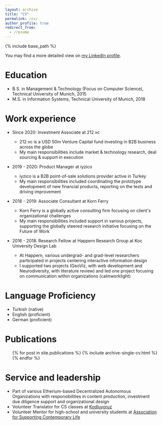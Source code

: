 ```yaml
---
layout: archive
title: "CV"
permalink: /cv/
author_profile: true
redirect_from:
  - /resume
---
```


{% include base_path %}

You may find a more detailed view on [my LinkedIn profile](https://www.linkedin.com/in/gulce-gunindi/).

Education
======
* B.S. in Management & Technology (Focus on Computer Science), Technical University of Munich, 2015
* M.S. in Information Systems, Technical University of Munich, 2018

Work experience
======
* Since 2020: Investment Associate at 212.vc
  * 212.vc is a USD 50m Venture Capital fund investing in B2B business across the globe
  * My main responsibilities include market & technology research, deal sourcing & support in execution

* 2019 - 2020: Product Manager at iyzico
  * iyzico is a B2B point-of-sale solutions provider active in Turkey
  * My main responsibilities included coordinating the prototype development of new financial products, reporting on the tests and driving improvement

* 2018 - 2019: Associate Consultant at Korn Ferry
  * Korn Ferry is a globally active consulting firm focusing on client's organizational challenges
  * My main responsibilities included support in various projects, supporting the globally steered research initiative focusing on the Future of Work

* 2016 - 2018: Research Fellow at Happern Research Group at Koc University Design Lab
  * At Happern, various undergrad- and grad-level researchers participated in projects centering interactive information design
  * I supported two projects (GeoViz, with web development and Neurodiversity, with literature review) and led one project focusing on communication within organizations (calmworklight)
  
Language Proficiency
======
* Turkish (native)
* English (proficient) 
* German (proficient)

Publications
======
  <ul>{% for post in site.publications %}
    {% include archive-single-cv.html %}
  {% endfor %}</ul>
  
Service and leadership
======
* Part of various Etherium-based Decentralized Autonomous Organizations with responsibilities in content production, investment due diligence support and organizational design
* Volunteer Translator for CS classes at [Kodluyoruz](https://www.kodluyoruz.org/)
* Volunteer Mentor for high-school and university students at [Association for Supporting Contemporary Life](https://www.cydd.org.tr/pages/about-us-2/)
